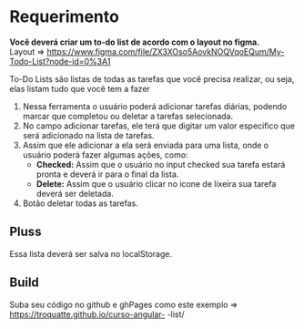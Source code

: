 # Requerimento

**Você deverá criar um to-do list de acordo com o layout no figma.**<br>
Layout => https://www.figma.com/file/ZX3XOso5AovkNOQVqoEQum/My-Todo-List?node-id=0%3A1
<p>To-Do Lists são listas de todas as tarefas que você precisa realizar, ou seja, elas listam tudo que você tem a fazer</p>
<ol>
  <li>
    Nessa ferramenta o usuário poderá adicionar tarefas diárias, podendo marcar que completou ou deletar a tarefas selecionada.
  </li>
  <li>
    No campo adicionar tarefas, ele terá que digitar um valor especifico que será adicionado na lista de tarefas. 
  </li>
  <li>
    Assim que ele adicionar a 
    ela será enviada para uma lista, onde o usuário poderá fazer algumas ações, como:
      <ul>    
        <li>
          <strong>Checked:</strong> Assim que o usuário  no input checked sua tarefa estará pronta e deverá ir para o final da lista.
        </li>
        <li>
          <strong>Delete:</strong> Assim que o usuário clicar no icone de lixeira sua tarefa deverá ser deletada.
        </li>
      </ul>
  </li>
  <li>
    Botão deletar todas as tarefas. 
  </li>
</ol>

## Pluss
Essa lista deverá ser salva no localStorage.

## Build
Suba seu código no github e ghPages como este exemplo => https://troquatte.github.io/curso-angular-
-list/
